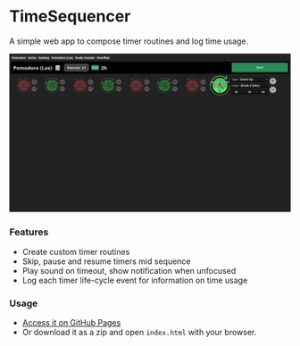# **TimeSequencer**
A simple web app to compose timer routines and log time usage.

![Alt text](timeSequencer.webp)

### **Features**

- Create custom timer routines
- Skip, pause and resume timers mid sequence
- Play sound on timeout, show notification when unfocused
- Log each timer life-cycle event for information on time usage


### **Usage**

- [Access it on GitHub Pages](https://rvcalisto.github.io/timeSequencer/)
- Or download it as a zip and open `index.html` with your browser.